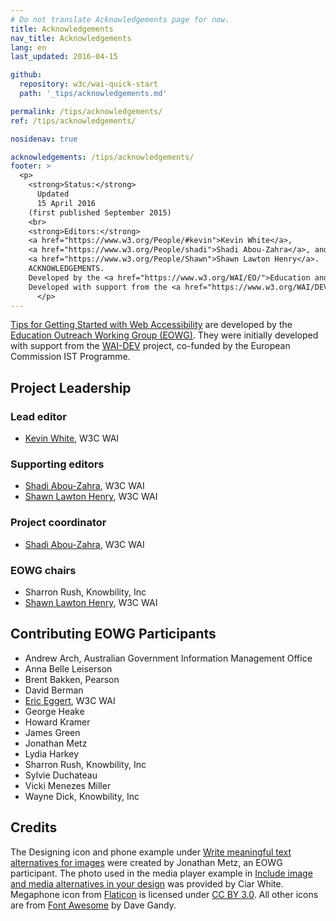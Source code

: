 ```yaml
---
# Do not translate Acknowledgements page for now.
title: Acknowledgements
nav_title: Acknowledgements
lang: en
last_updated: 2016-04-15

github:
  repository: w3c/wai-quick-start
  path: '_tips/acknowledgements.md'

permalink: /tips/acknowledgements/
ref: /tips/acknowledgements/

nosidenav: true

acknowledgements: /tips/acknowledgements/
footer: >
  <p>
    <strong>Status:</strong>
      Updated
      15 April 2016
    (first published September 2015)
    <br>
    <strong>Editors:</strong>
    <a href="https://www.w3.org/People/#kevin">Kevin White</a>,
    <a href="https://www.w3.org/People/shadi">Shadi Abou-Zahra</a>, and
    <a href="https://www.w3.org/People/Shawn">Shawn Lawton Henry</a>.
    ACKNOWLEDGEMENTS.
    Developed by the <a href="https://www.w3.org/WAI/EO/">Education and Outreach Working Group (EOWG)</a>.
    Developed with support from the <a href="https://www.w3.org/WAI/DEV/">WAI-DEV project</a>, co-funded by the European Commission <abbr title="Information Society Technologies">IST</abbr> Programme.
      </p>
---
```


[Tips for Getting Started with Web Accessibility](/tips/) are developed by
the [Education Outreach Working Group (EOWG)](https://www.w3.org/WAI/EO/). They were
initially developed with support from the [WAI-DEV](https://www.w3.org/WAI/DEV/) project,
co-funded by the European Commission IST Programme.

Project Leadership
------------------

### Lead editor

-   [Kevin White](https://www.w3.org/People/kevin), W3C WAI

### Supporting editors

-   [Shadi Abou-Zahra](https://www.w3.org/People/shadi), W3C WAI
-   [Shawn Lawton Henry](https://www.w3.org/People/shawn), W3C WAI

### Project coordinator

-   [Shadi Abou-Zahra](https://www.w3.org/People/shadi), W3C WAI

### EOWG chairs

-   Sharron Rush, Knowbility, Inc
-   [Shawn Lawton Henry](https://www.w3.org/People/shawn), W3C WAI

Contributing EOWG Participants
------------------------------

-   Andrew Arch, Australian Government Information Management Office
-   Anna Belle Leiserson
-   Brent Bakken, Pearson
-   David Berman
-   [Eric Eggert](https://www.w3.org/People/yatil), W3C WAI
-   George Heake
-   Howard Kramer
-   James Green
-   Jonathan Metz
-   Lydia Harkey
-   Sharron Rush, Knowbility, Inc
-   Sylvie Duchateau
-   Vicki Menezes Miller
-   Wayne Dick, Knowbility, Inc

Credits
-------

The Designing icon and phone example under [Write meaningful text
alternatives for
images](writing.html#write-meaningful-text-alternatives-for-images) were
created by Jonathan Metz, an EOWG participant. The photo used in the
media player example in [Include image and media alternatives in your
design](designing.html#include-image-and-media-alternatives-in-your-design)
was provided by Ciar White. Megaphone icon from
[Flaticon](http://www.flaticon.com) is licensed under [CC BY
3.0](http://creativecommons.org/licenses/by/3.0/). All other icons are
from [Font Awesome](http://fontawesome.io) by Dave Gandy.
